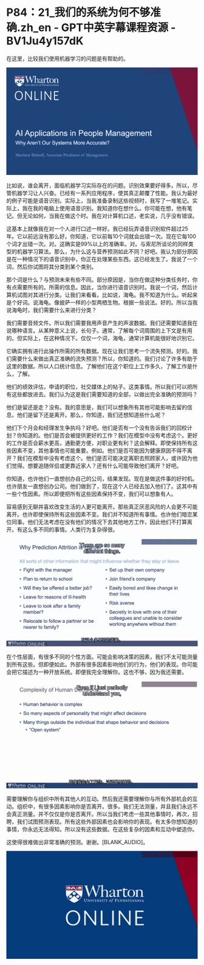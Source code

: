 # P84：21_我们的系统为何不够准确.zh_en - GPT中英字幕课程资源 - BV1Ju4y157dK

在这里，比较我们使用机器学习的问题是有帮助的。

![](img/96e74fb10f254da9771a2c283337c6ff_1.png)

比如说，谁会离开，面临机器学习实际存在的问题。识别效果要好得多。所以，尽管机器学习让人兴奋。已经有一系列应用程序，使其真正颠覆了性能。我认为最好的例子可能是语音识别。实际上，当我准备录制这些视频时，我写了一堆笔记。实际上，我在我的电脑上使用语音识别。我知道你在想什么。你可能在想，他有笔记。但无论如何，当我在做这个时。我在对计算机口述，老实说，几乎没有错误。

这基本上就像我在对一个人进行口述一样好。我已经玩弄语音识别软件超过25年。它以前远没有那么好。你知道，它以前每10个词就会出错一次。现在它每100个词才出错一次。对。这确实是99%以上的准确率。对。与索尼所谈论的同样类型的机器学习算法。那么，为什么这与营养预测如此不同？好吧。我认为部分原因是在一种情况下的语音识别中，你正在处理某些东西。这已经发生了。我说了一个词，然后你试图将其分类到某个类别。

那个词是什么？与预测未来有些不同。部分原因是，当你在做这种分类任务时，你有点需要所有的。所需的信息。因此，当你进行语音识别时。我说一个词，然后计算机试图对其进行分类。让我们来看看。比如说，海龟。我不知道为什么。听起来是个好词。说海龟。像披萨一样的小型两栖生物。根据一些说法。好的。所以当我说海龟时，我们需要什么来进行分类？

我们需要音频文件。所以我们需要我用声音产生的声波数据。我们还需要知道我在说哪种语言。从某种意义上说，长句子。通常，了解每个词周围的上下文是有用的。但实际上，在这种情况下。仅仅一个词，海龟，通常计算机能很好地识别它。

它确实拥有进行此操作所需的所有数据。现在让我们思考一个流失预测。好的。我们需要什么来做出真正准确的流失预测？所以，你知道的。我们讨论了许多有助于这里的数据。所以人口统计信息。了解他们在这个职位上工作多久，了解工作是什么，了解。

他们的绩效评估，申请的职位，社交媒体上的帖子。这类事情。所以我们可以把所有这些都放进去。我们认为这是我们需要知道的全部，以做出完全准确的预测吗？

他们是留还是走？没有。我的意思是，我们可以想象所有其他可能影响去留的信息。他们是留下还是离开。那么，你知道，我们还想知道些什么呢？

他们下个月会和经理发生争执吗？好吧。他们是否有一个没有告诉我们的回校计划？你知道的。他们是否会被提供更好的工作？我们在模型中没有考虑这个。更好的工作是否会薪水更高，通勤更方便，对职业更有利？这会解释。即使保持所有这些因素不变，其他事情也可能重要。例如。他们是否可能因为健康原因不得不离开？我们在模型中没有考虑这个。他们是否可能决定离职去照顾家人，或许因为他们觉得。想要追随伴侣或更靠近家人？还有什么可能导致他们离开？好吧。

你知道，也许他们一直想创办自己的公司，结果发现。现在是做这件事的好时机。也许朋友一直想创办公司。他们做到了，现在这个人已经去加入他们了。这其中有一些个性因素。所以即便把所有这些因素保持不变，我们可以想象有人。

容易感到无聊并喜欢改变生活的人更可能离开。那些真正厌恶风险的人会更不可能离开。也许即使保持所有这些因素不变。我们并不知道所有事情。也许他们暗恋某位同事。他们无法考虑在没有他们的情况下去其他地方工作，因此他们不打算离开。有这么多不同的事情。人类行为复杂得很。

![](img/96e74fb10f254da9771a2c283337c6ff_3.png)

在个性层面，有很多不同的个性方面。可能会影响决策的因素，我们不太可能测量到所有这些。但即便如此。外部有很多因素影响他们的行为，他们的表现。你可能会把它描述为一种开放系统。即便我完全理解你。这也不够，因为我还需要。

![](img/96e74fb10f254da9771a2c283337c6ff_5.png)

需要理解你与组织中所有其他人的互动。然后我还需要理解你与所有外部机会的互动。组织中，有很多因素影响你是否离开。很多。我们无法测量，并且我们永远不会真正测量。并不仅仅是你是否离开。所以当我们考虑一些其他事情时，再次，招聘，我们试图预测表现。所有这些外部因素也会影响你的表现。有太多你想知道的事情，你永远无法得知。所以没有这些数据。在这些复杂的因素和互动中塑造你。

这使得很难做出非常准确的预测。谢谢。[BLANK_AUDIO]。

![](img/96e74fb10f254da9771a2c283337c6ff_7.png)
